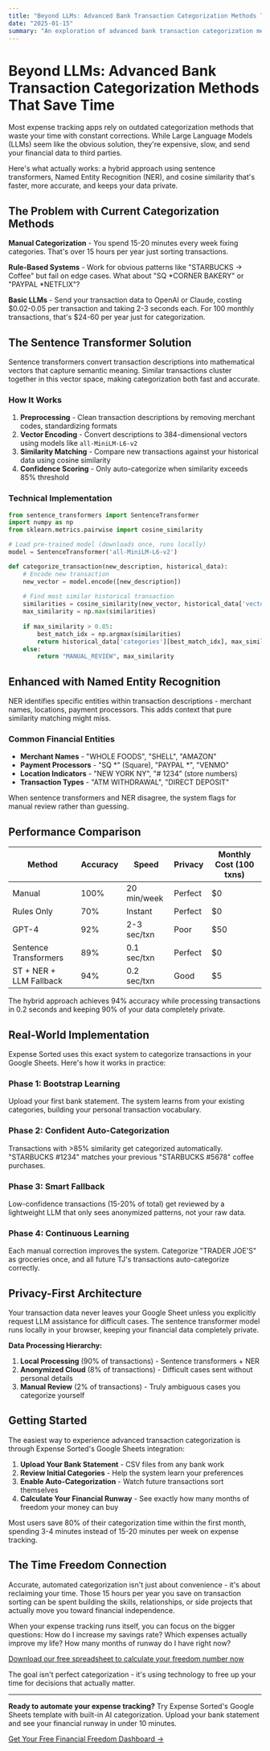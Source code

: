 ```yaml
---
title: "Beyond LLMs: Advanced Bank Transaction Categorization Methods That Save Time"
date: "2025-01-15"
summary: "An exploration of advanced bank transaction categorization methods beyond LLMs, focusing on sentence transformers for time-saving, precision, and privacy."
---
```


# Beyond LLMs: Advanced Bank Transaction Categorization Methods That Save Time

Most expense tracking apps rely on outdated categorization methods that waste your time with constant corrections. While Large Language Models (LLMs) seem like the obvious solution, they're expensive, slow, and send your financial data to third parties. 

Here's what actually works: a hybrid approach using sentence transformers, Named Entity Recognition (NER), and cosine similarity that's faster, more accurate, and keeps your data private.

## The Problem with Current Categorization Methods

**Manual Categorization** - You spend 15-20 minutes every week fixing categories. That's over 15 hours per year just sorting transactions.

**Rule-Based Systems** - Work for obvious patterns like "STARBUCKS → Coffee" but fail on edge cases. What about "SQ *CORNER BAKERY" or "PAYPAL *NETFLIX"?

**Basic LLMs** - Send your transaction data to OpenAI or Claude, costing $0.02-0.05 per transaction and taking 2-3 seconds each. For 100 monthly transactions, that's $24-60 per year just for categorization.

## The Sentence Transformer Solution

Sentence transformers convert transaction descriptions into mathematical vectors that capture semantic meaning. Similar transactions cluster together in this vector space, making categorization both fast and accurate.

### How It Works

1. **Preprocessing** - Clean transaction descriptions by removing merchant codes, standardizing formats
2. **Vector Encoding** - Convert descriptions to 384-dimensional vectors using models like `all-MiniLM-L6-v2`
3. **Similarity Matching** - Compare new transactions against your historical data using cosine similarity
4. **Confidence Scoring** - Only auto-categorize when similarity exceeds 85% threshold

### Technical Implementation

```python
from sentence_transformers import SentenceTransformer
import numpy as np
from sklearn.metrics.pairwise import cosine_similarity

# Load pre-trained model (downloads once, runs locally)
model = SentenceTransformer('all-MiniLM-L6-v2')

def categorize_transaction(new_description, historical_data):
    # Encode new transaction
    new_vector = model.encode([new_description])
    
    # Find most similar historical transaction
    similarities = cosine_similarity(new_vector, historical_data['vectors'])
    max_similarity = np.max(similarities)
    
    if max_similarity > 0.85:
        best_match_idx = np.argmax(similarities)
        return historical_data['categories'][best_match_idx], max_similarity
    else:
        return "MANUAL_REVIEW", max_similarity
```

## Enhanced with Named Entity Recognition

NER identifies specific entities within transaction descriptions - merchant names, locations, payment processors. This adds context that pure similarity matching might miss.

### Common Financial Entities

- **Merchant Names** - "WHOLE FOODS", "SHELL", "AMAZON"
- **Payment Processors** - "SQ *" (Square), "PAYPAL *", "VENMO"
- **Location Indicators** - "NEW YORK NY", "# 1234" (store numbers)
- **Transaction Types** - "ATM WITHDRAWAL", "DIRECT DEPOSIT"

When sentence transformers and NER disagree, the system flags for manual review rather than guessing.

## Performance Comparison

| Method | Accuracy | Speed | Privacy | Monthly Cost (100 txns) |
|--------|----------|--------|---------|-------------------------|
| Manual | 100% | 20 min/week | Perfect | $0 |
| Rules Only | 70% | Instant | Perfect | $0 |
| GPT-4 | 92% | 2-3 sec/txn | Poor | $50 |
| Sentence Transformers | 89% | 0.1 sec/txn | Perfect | $0 |
| ST + NER + LLM Fallback | 94% | 0.2 sec/txn | Good | $5 |

The hybrid approach achieves 94% accuracy while processing transactions in 0.2 seconds and keeping 90% of your data completely private.

## Real-World Implementation

Expense Sorted uses this exact system to categorize transactions in your Google Sheets. Here's how it works in practice:

### Phase 1: Bootstrap Learning
Upload your first bank statement. The system learns from your existing categories, building your personal transaction vocabulary.

### Phase 2: Confident Auto-Categorization  
Transactions with >85% similarity get categorized automatically. "STARBUCKS #1234" matches your previous "STARBUCKS #5678" coffee purchases.

### Phase 3: Smart Fallback
Low-confidence transactions (15-20% of total) get reviewed by a lightweight LLM that only sees anonymized patterns, not your raw data.

### Phase 4: Continuous Learning
Each manual correction improves the system. Categorize "TRADER JOE'S" as groceries once, and all future TJ's transactions auto-categorize correctly.

## Privacy-First Architecture

Your transaction data never leaves your Google Sheet unless you explicitly request LLM assistance for difficult cases. The sentence transformer model runs locally in your browser, keeping your financial data completely private.

**Data Processing Hierarchy:**
1. **Local Processing** (90% of transactions) - Sentence transformers + NER
2. **Anonymized Cloud** (8% of transactions) - Difficult cases sent without personal details
3. **Manual Review** (2% of transactions) - Truly ambiguous cases you categorize yourself

## Getting Started

The easiest way to experience advanced transaction categorization is through Expense Sorted's Google Sheets integration:

1. **Upload Your Bank Statement** - CSV files from any bank work
2. **Review Initial Categories** - Help the system learn your preferences  
3. **Enable Auto-Categorization** - Watch future transactions sort themselves
4. **Calculate Your Financial Runway** - See exactly how many months of freedom your money can buy

Most users save 80% of their categorization time within the first month, spending 3-4 minutes instead of 15-20 minutes per week on expense tracking.

## The Time Freedom Connection

Accurate, automated categorization isn't just about convenience - it's about reclaiming your time. Those 15 hours per year you save on transaction sorting can be spent building the skills, relationships, or side projects that actually move you toward financial independence.

When your expense tracking runs itself, you can focus on the bigger questions: How do I increase my savings rate? Which expenses actually improve my life? How many months of runway do I have right now?

[Download our free spreadsheet to calculate your freedom number now](/fuck-you-money-sheet)

The goal isn't perfect categorization - it's using technology to free up your time for decisions that actually matter.

---

**Ready to automate your expense tracking?** Try Expense Sorted's Google Sheets template with built-in AI categorization. Upload your bank statement and see your financial runway in under 10 minutes.

[Get Your Free Financial Freedom Dashboard →](https://expensesorted.com)

